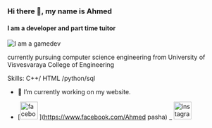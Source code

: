 ### Hi there 👋, my name is Ahmed 
#### I am a developer and part time tuitor
![I am a gamedev](https://t4.ftcdn.net/jpg/04/95/28/65/360_F_495286577_rpsT2Shmr6g81hOhGXALhxWOfx1vOQBa.jpg)

currently pursuing computer science engineering from University of Visvesvaraya College of Engineering

Skills: C++/ HTML /python/sql

- 🔭 I’m currently working on my website.

- [<img src='https://cdn.jsdelivr.net/npm/simple-icons@3.0.1/icons/facebook.svg' alt='facebook' height='40'> ](https://www.facebook.com/Ahmed pasha)
_ [<img src='https://cdn.jsdelivr.net/npm/simple-icons@3.0.1/icons/instagram.svg' alt='instagram' height='40'>](https://www.instagram.com/syedahmed3791/)

